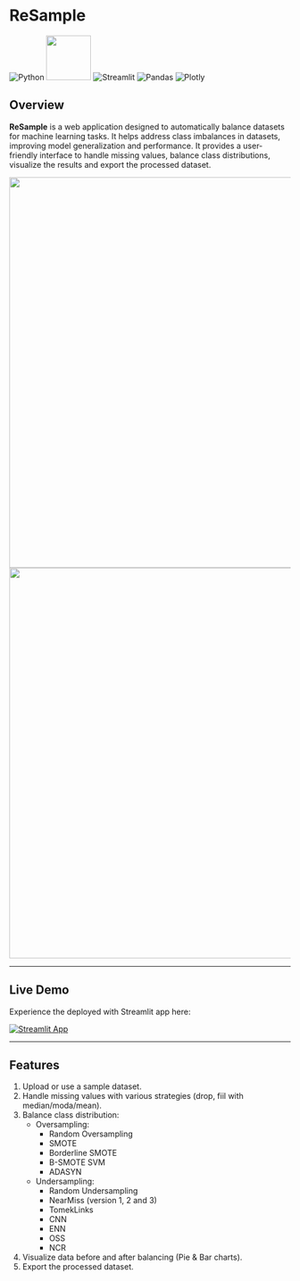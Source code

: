 # ReSample

![Python](https://img.shields.io/badge/python-3670A0?style=for-the-badge&logo=python&logoColor=ffdd54)
<img src="https://github.com/user-attachments/assets/8b1b7f0b-f7c8-457d-b7a9-2c14e19d1b35" width="80">
![Streamlit](https://img.shields.io/badge/Streamlit-%23FE4B4B.svg?style=for-the-badge&logo=streamlit&logoColor=white)
![Pandas](https://img.shields.io/badge/pandas-%23150458.svg?style=for-the-badge&logo=pandas&logoColor=white)
![Plotly](https://img.shields.io/badge/Plotly-%233F4F75.svg?style=for-the-badge&logo=plotly&logoColor=white)


## Overview
**ReSample** is a web application designed to automatically balance datasets for machine learning tasks. It helps address class imbalances in datasets, improving model generalization and performance. It provides a user-friendly interface to handle missing values, balance class distributions, visualize the results and export the processed dataset.

<img src="https://github.com/user-attachments/assets/40b48ad3-ac7d-4cb1-ac44-cd307f62cd13" width="700">


<img src="https://github.com/user-attachments/assets/c9c648f8-4197-4b19-b33a-ff4647139ebd" width="700">

---

## Live Demo
Experience the deployed with Streamlit app here:  

[![Streamlit App](https://img.shields.io/badge/Streamlit-Live_App-brightgreen?logo=streamlit)](https://resample.streamlit.app/)


---

## Features
1. Upload or use a sample dataset.
2. Handle missing values with various strategies (drop, fiil with median/moda/mean).
3. Balance class distribution:
    - Oversampling:
        - Random Oversampling
        - SMOTE
        - Borderline SMOTE
        - B-SMOTE SVM
        - ADASYN
    - Undersampling:
        - Random Undersampling
        - NearMiss (version 1, 2 and 3)
        - TomekLinks
        - CNN
        - ENN
        - OSS
        - NCR
4. Visualize data before and after balancing (Pie & Bar charts).
5. Export the processed dataset.
